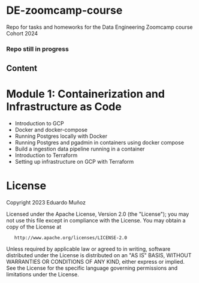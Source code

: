 # DE-zoomcamp-course

Repo for tasks and homeworks for the Data Engineering Zoomcamp course Cohort 2024

### Repo still in progress

## Content

# Module 1: Containerization and Infrastructure as Code

- Introduction to GCP
- Docker and docker-compose
- Running Postgres locally with Docker
- Running Postgres and pgadmin in containers using docker compose
- Build a ingestion data pipeline running in a container
- Introduction to Terraform
- Setting up infrastructure on GCP with Terraform

# License

Copyright 2023 Eduardo Muñoz

   Licensed under the Apache License, Version 2.0 (the "License");
   you may not use this file except in compliance with the License.
   You may obtain a copy of the License at

       http://www.apache.org/licenses/LICENSE-2.0

   Unless required by applicable law or agreed to in writing, software
   distributed under the License is distributed on an "AS IS" BASIS,
   WITHOUT WARRANTIES OR CONDITIONS OF ANY KIND, either express or implied.
   See the License for the specific language governing permissions and
   limitations under the License.

